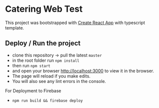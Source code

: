 # Catering Web Test

This project was bootstrapped with [Create React App](https://github.com/facebook/create-react-app) with typescript template.

## Deploy / Run the project

- clone this repository -> pull the latest `master`
- in the root folder run `npm install`
- then run `npm start`
- and open your browser [http://localhost:3000](http://localhost:3000) to view it in the browser.
- The page will reload if you make edits.
- You will also see any lint errors in the console.

For Deployment to Firebase

- `npm run build && firebase deploy`
